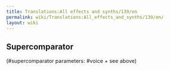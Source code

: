 ```yaml
---
title: Translations:All effects and synths/139/en
permalink: wiki/Translations:All_effects_and_synths/139/en/
layout: wiki
---
```


## Supercomparator

(\#supercomparator parameters: \#voice + see above)
